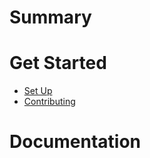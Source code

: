 # Summary

# Get Started

- [Set Up](./setup.md)
- [Contributing](./contribute.md)

# Documentation
